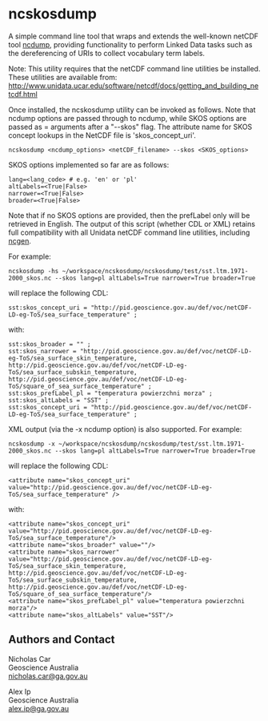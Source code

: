 # ncskosdump
A simple command line tool that wraps and extends the well-known netCDF tool [ncdump](https://www.unidata.ucar.edu/software/netcdf/netcdf-4/newdocs/netcdf/ncdump.html), providing functionality to perform Linked Data tasks such as the dereferencing of URIs to collect vocabulary term labels. 

Note: This utility requires that the netCDF command line utilities be installed. These utilities are available from: http://www.unidata.ucar.edu/software/netcdf/docs/getting_and_building_netcdf.html

Once installed, the ncskosdump utility can be invoked as follows. Note that ncdump options are passed through to ncdump, while SKOS options are passed as <key>=<value> arguments after a "--skos" flag. The attribute name for SKOS concept lookups in the NetCDF file is 'skos_concept_uri'.

	ncskosdump <ncdump_options> <netCDF_filename> --skos <SKOS_options>

SKOS options implemented so far are as follows:

	lang=<lang_code> # e.g. 'en' or 'pl'
	altLabels=<True|False>
	narrower=<True|False>
	broader=<True|False>

Note that if no SKOS options are provided, then the prefLabel only will be retrieved in English. The output of this script (whether CDL or XML) retains full compatibility with all Unidata netCDF command line utilities, including [ncgen](https://www.unidata.ucar.edu/software/netcdf/netcdf-4/newdocs/netcdf/ncgen.html). 

For example:

	ncskosdump -hs ~/workspace/ncskosdump/ncskosdump/test/sst.ltm.1971-2000_skos.nc --skos lang=pl altLabels=True narrower=True broader=True

will replace the following CDL:

	sst:skos_concept_uri = "http://pid.geoscience.gov.au/def/voc/netCDF-LD-eg-ToS/sea_surface_temperature" ;

with:

	sst:skos_broader = "" ;
	sst:skos_narrower = "http://pid.geoscience.gov.au/def/voc/netCDF-LD-eg-ToS/sea_surface_skin_temperature, http://pid.geoscience.gov.au/def/voc/netCDF-LD-eg-ToS/sea_surface_subskin_temperature, http://pid.geoscience.gov.au/def/voc/netCDF-LD-eg-ToS/square_of_sea_surface_temperature" ;
	sst:skos_prefLabel_pl = "temperatura powierzchni morza" ;
	sst:skos_altLabels = "SST" ;
	sst:skos_concept_uri = "http://pid.geoscience.gov.au/def/voc/netCDF-LD-eg-ToS/sea_surface_temperature" ;
	
XML output (via the -x ncdump option) is also supported. For example:

	ncskosdump -x ~/workspace/ncskosdump/ncskosdump/test/sst.ltm.1971-2000_skos.nc --skos lang=pl altLabels=True narrower=True broader=True

will replace the following CDL:

	<attribute name="skos_concept_uri" value="http://pid.geoscience.gov.au/def/voc/netCDF-LD-eg-ToS/sea_surface_temperature" />

with:

	<attribute name="skos_concept_uri" value="http://pid.geoscience.gov.au/def/voc/netCDF-LD-eg-ToS/sea_surface_temperature"/>
	<attribute name="skos_broader" value=""/>
	<attribute name="skos_narrower" value="http://pid.geoscience.gov.au/def/voc/netCDF-LD-eg-ToS/sea_surface_skin_temperature, http://pid.geoscience.gov.au/def/voc/netCDF-LD-eg-ToS/sea_surface_subskin_temperature, http://pid.geoscience.gov.au/def/voc/netCDF-LD-eg-ToS/square_of_sea_surface_temperature"/>
	<attribute name="skos_prefLabel_pl" value="temperatura powierzchni morza"/>
	<attribute name="skos_altLabels" value="SST"/>

	
## Authors and Contact
Nicholas Car  
Geoscience Australia  
<nicholas.car@ga.gov.au>
  
Alex Ip  
Geoscience Australia  
<alex.ip@ga.gov.au>